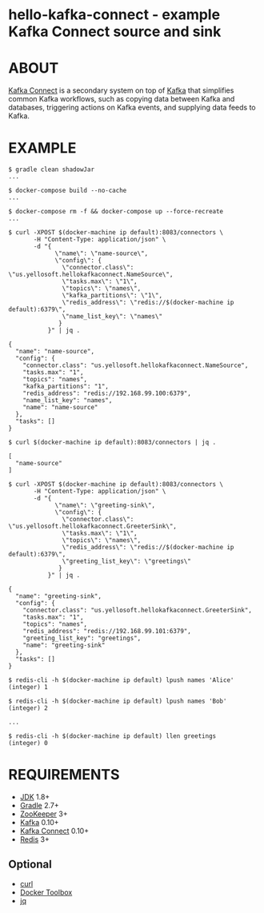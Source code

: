 # hello-kafka-connect - example Kafka Connect source and sink

# ABOUT

[Kafka Connect](http://docs.confluent.io/2.0.0/connect/) is a secondary system on top of [Kafka](http://kafka.apache.org/) that simplifies common Kafka workflows, such as copying data between Kafka and databases, triggering actions on Kafka events, and supplying data feeds to Kafka.

# EXAMPLE

```
$ gradle clean shadowJar
...

$ docker-compose build --no-cache
...

$ docker-compose rm -f && docker-compose up --force-recreate
...

$ curl -XPOST $(docker-machine ip default):8083/connectors \
       -H "Content-Type: application/json" \
       -d "{
             \"name\": \"name-source\",
             \"config\": {
               \"connector.class\": \"us.yellosoft.hellokafkaconnect.NameSource\",
               \"tasks.max\": \"1\",
               \"topics\": \"names\",
               \"kafka_partitions\": \"1\",
               \"redis_address\": \"redis://$(docker-machine ip default):6379\",
               \"name_list_key\": \"names\"
              }
           }" | jq .

{
  "name": "name-source",
  "config": {
    "connector.class": "us.yellosoft.hellokafkaconnect.NameSource",
    "tasks.max": "1",
    "topics": "names",
    "kafka_partitions": "1",
    "redis_address": "redis://192.168.99.100:6379",
    "name_list_key": "names",
    "name": "name-source"
  },
  "tasks": []
}

$ curl $(docker-machine ip default):8083/connectors | jq .

[
  "name-source"
]

$ curl -XPOST $(docker-machine ip default):8083/connectors \
       -H "Content-Type: application/json" \
       -d "{
             \"name\": \"greeting-sink\",
             \"config\": {
               \"connector.class\": \"us.yellosoft.hellokafkaconnect.GreeterSink\",
               \"tasks.max\": \"1\",
               \"topics\": \"names\",
               \"redis_address\": \"redis://$(docker-machine ip default):6379\",
               \"greeting_list_key\": \"greetings\"
              }
           }" | jq .

{
  "name": "greeting-sink",
  "config": {
    "connector.class": "us.yellosoft.hellokafkaconnect.GreeterSink",
    "tasks.max": "1",
    "topics": "names",
    "redis_address": "redis://192.168.99.101:6379",
    "greeting_list_key": "greetings",
    "name": "greeting-sink"
  },
  "tasks": []
}

$ redis-cli -h $(docker-machine ip default) lpush names 'Alice'
(integer) 1

$ redis-cli -h $(docker-machine ip default) lpush names 'Bob'
(integer) 2

...

$ redis-cli -h $(docker-machine ip default) llen greetings
(integer) 0
```

# REQUIREMENTS

* [JDK](http://www.oracle.com/technetwork/java/javase/downloads/index.html) 1.8+
* [Gradle](http://gradle.org/) 2.7+
* [ZooKeeper](https://zookeeper.apache.org/) 3+
* [Kafka](http://kafka.apache.org/) 0.10+
* [Kafka Connect](http://docs.confluent.io/2.0.0/connect/) 0.10+
* [Redis](http://redis.io/) 3+

## Optional

* [curl](https://curl.haxx.se/)
* [Docker Toolbox](https://www.docker.com/products/docker-toolbox)
* [jq](https://stedolan.github.io/jq/)
